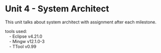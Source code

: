 # Unit 4 - System Architect

This unit talks about system architect with assignment after each milestone.

tools used:<br />
&emsp;- Eclipse v4.21.0<br />
&emsp;- Mingw v12.1.0-3<br />
&emsp;- TTool v0.99<br />
